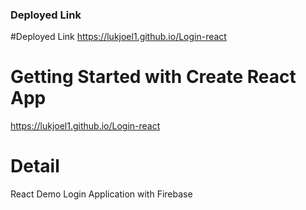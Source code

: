 ### Deployed Link

#Deployed Link
https://lukjoel1.github.io/Login-react

# Getting Started with Create React App

https://lukjoel1.github.io/Login-react

# Detail

React Demo Login Application with Firebase
